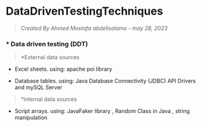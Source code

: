 # DataDrivenTestingTechniques
 >*Created By Ahmed Mostafa abdellsalame - may 28, 2023*

### *  Data driven testing (DDT)
 >*External data sources
- Excel sheets.  using: apache poi library

- Database tables.  using: Java Database Connectivity (JDBC) API Drivers  and mySQL Server 
 >*internal data sources
- Script arrays.   using: JavaFaker library  , Random Class in Java , string manipulation
